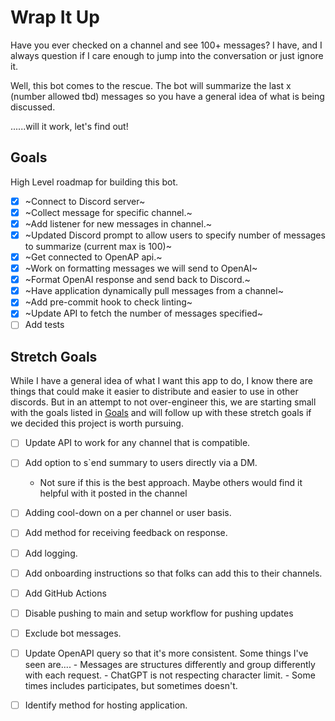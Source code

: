 # Wrap It Up

Have you ever checked on a channel and see 100+ messages? I have, and I always question if I care enough to jump into the conversation or just ignore it.

Well, this bot comes to the rescue. The bot will summarize the last x (number allowed tbd) messages so you have a general idea of what is being discussed.

......will it work, let's find out!

## Goals

High Level roadmap for building this bot.

- [x] ~Connect to Discord server~
- [x] ~Collect message for specific channel.~
- [x] ~Add listener for new messages in channel.~
- [x] ~Updated Discord prompt to allow users to specify number of messages to summarize (current max is 100)~
- [x] ~Get connected to OpenAP api.~
- [x] ~Work on formatting messages we will send to OpenAI~
- [x] ~Format OpenAI response and send back to Discord.~
- [x] ~Have application dynamically pull messages from a channel~
- [x] ~Add pre-commit hook to check linting~
- [x] ~Update API to fetch the number of messages specified~
- [ ] Add tests

## Stretch Goals

While I have a general idea of what I want this app to do, I know there are things that could make it easier to distribute and easier to use in other discords. But in an attempt to not over-engineer this, we are starting small with the goals listed in [Goals](#goals) and will follow up with these stretch goals if we decided this project is worth pursuing.

- [ ] Update API to work for any channel that is compatible.
- [ ] Add option to s`end summary to users directly via a DM.

  - Not sure if this is the best approach. Maybe others would find it helpful with it posted in the channel

- [ ] Adding cool-down on a per channel or user basis.
- [ ] Add method for receiving feedback on response.
- [ ] Add logging.
- [ ] Add onboarding instructions so that folks can add this to their channels.
- [ ] Add GitHub Actions
- [ ] Disable pushing to main and setup workflow for pushing updates
- [ ] Exclude bot messages.
- [ ] Update OpenAPI query so that it's more consistent. Some things I've seen are.... - Messages are structures differently and group differently with each request. - ChatGPT is not respecting character limit. - Some times includes participates, but sometimes doesn't.
- [ ] Identify method for hosting application.
